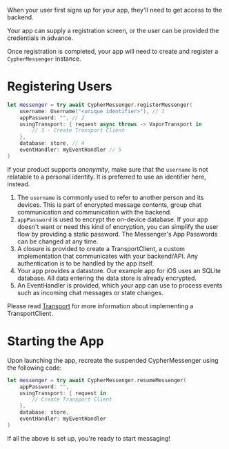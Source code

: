 When your user first signs up for your app, they'll need to get access to the backend.

Your app can supply a registration screen, or the user can be provided the credentials in advance.

Once registration is completed, your app will need to create and register a `CypherMessenger` instance.

# Registering Users

```swift
let messenger = try await CypherMessenger.registerMessenger(
    username: Username("<unique identifier>"), // 1
    appPassword: "", // 2
    usingTransport: { request async throws -> VaporTransport in
        // 3 - Create Transport Client
    },
    database: store, // 4
    eventHandler: myEventHandler // 5
)
```

If your product supports _anonymity_, make sure that the `username` is not relatable to a personal identity. It is preferred to use an identifier here, instead.

1. The `username` is commonly used to refer to another person and its devices. This is part of encrypted message contents, group chat communication and communication with the backend.
2. `appPassword` is used to encrypt the on-device database. If your app doesn't want or need this kind of encryption, you can simplify the user flow by providing a static password.
The Messenger's App Passwords can be changed at any time.
3. A closure is provided to create a TransportClient, a custom implementation that communicates with your backend/API. Any authentication is to be handled by the app itself.
4. Your app provides a datastore. Our example app for iOS uses an SQLite database. All data entering the data store is already encrypted.
5. An EventHandler is provided, which your app can use to process events such as incoming chat messages or state changes.

Please read [Transport](/docs/cyphertextkit/articles/transport) for more information about implementing a TransportClient.

# Starting the App

Upon launching the app, recreate the suspended CypherMessenger using the following code:

```swift
let messenger = try await CypherMessenger.resumeMessenger(
    appPassword: "",
    usingTransport: { request in
        // Create Transport Client
    },
    database: store,
    eventHandler: myEventHandler
)
```

If all the above is set up, you're ready to start messaging!
